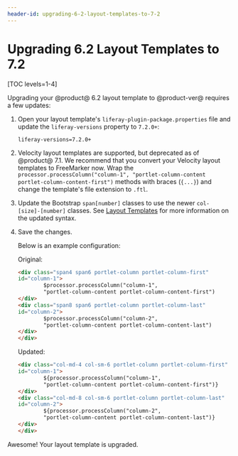 ```yaml
---
header-id: upgrading-6-2-layout-templates-to-7-2
---
```


# Upgrading 6.2 Layout Templates to 7.2

[TOC levels=1-4]

Upgrading your @product@ 6.2 layout template to @product-ver@ requires a few 
updates:

1.  Open your layout template's `liferay-plugin-package.properties` file and 
    update the `liferay-versions` property to `7.2.0+`:

    ```properties
    liferay-versions=7.2.0+
    ```

2.  Velocity layout templates are supported, but deprecated as of @product@ 7.1. 
    We recommend that you convert your Velocity layout templates to FreeMarker 
    now. Wrap the 
    `processor.processColumn("column-1", "portlet-column-content portlet-column-content-first")` 
    methods with braces (`{...}`) and change the template's file extension to 
    `.ftl`.

3.  Update the Bootstrap `span[number]` classes to use the newer 
    `col-[size]-[number]` classes. See [Layout Templates](/docs/7-2/frameworks/-/knowledge_base/f/layout-templates-intro) 
    for more information on the updated syntax.

4.  Save the changes.

    Below is an example configuration:

    Original:

    ```html
    <div class="span4 span6 portlet-column portlet-column-first" 
    id="column-1">
            $processor.processColumn("column-1", 
            "portlet-column-content portlet-column-content-first")
    </div>
    <div class="span8 span6 portlet-column portlet-column-last" 
    id="column-2">
            $processor.processColumn("column-2", 
            "portlet-column-content portlet-column-content-last")
    </div>
    </div>
    ```

    Updated:

    ```html
    <div class="col-md-4 col-sm-6 portlet-column portlet-column-first" 
    id="column-1">
            ${processor.processColumn("column-1", 
            "portlet-column-content portlet-column-content-first")}
    </div>
    <div class="col-md-8 col-sm-6 portlet-column portlet-column-last" 
    id="column-2">
            ${processor.processColumn("column-2", 
            "portlet-column-content portlet-column-content-last")}
    </div>
    </div>
    ```

Awesome! Your layout template is upgraded. 
